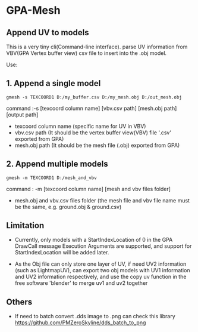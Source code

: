 # GPA-Mesh

## Append UV to models

This is a very tiny cli(Command-line interface). parse UV information from VBV(GPA Vertex buffer view) csv file to insert into the .obj model.

Use:

## 1. Append a single model
```
gmesh -s TEXCOORD1 D:/my_buffer.csv D:/my_mesh.obj D:/out_mesh.obj
```
command :-s [texcoord column name] [vbv.csv path] [mesh.obj path] [output path]
- texcoord column name (specific name for UV in VBV)
- vbv.csv path (It should be the vertex buffer view(VBV) file '.csv' exported from GPA)
- mesh.obj path (It should be the mesh file (.obj) exported from GPA)
## 2. Append multiple models
```
gmesh -m TEXCOORD1 D:/mesh_and_vbv
```
command : -m [texcoord column name] [mesh and vbv files folder]
- mesh.obj and vbv.csv files folder (the mesh file and vbv file name must be the same, e.g. ground.obj & ground.csv)

## Limitation
- Currently, only models with a StartIndexLocation of 0 in the GPA DrawCall message Execution Arguments are supported, and support for StartIndexLocation will be added later.

- As the Obj file can only store one layer of UV, if need UV2 information (such as LightmapUV), can export two obj models with UV1 information and UV2 information respectively, and use the copy uv function in the free software 'blender' to merge uv1 and uv2 together

## Others
- If need to batch convert .dds image to .png can check this library
    https://github.com/PMZeroSkyline/dds_batch_to_png
